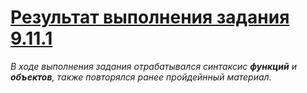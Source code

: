 # <u>Результат выполнения задания 9.11.1</u>

*В ходе выполнения задания отрабатывался синтаксис **функций** и **объектов**, также повторялся ранее пройдейнный материал.*